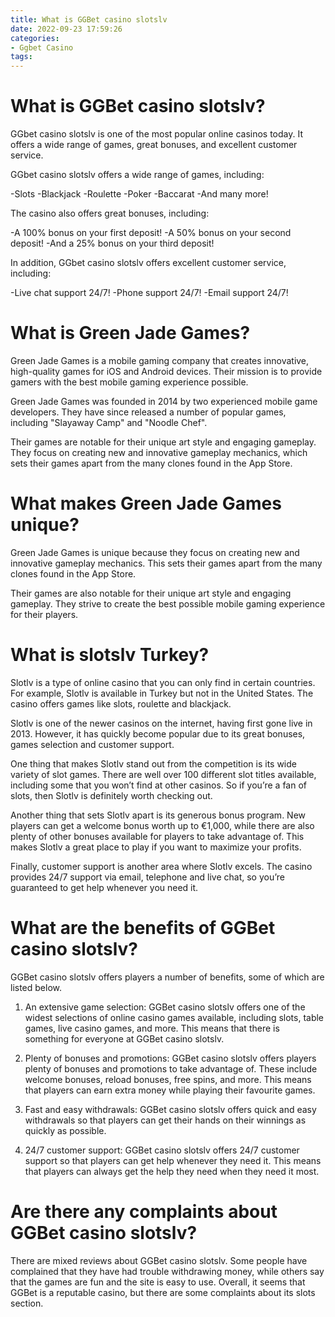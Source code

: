 ```yaml
---
title: What is GGBet casino slotslv
date: 2022-09-23 17:59:26
categories:
- Ggbet Casino
tags:
---
```



#  What is GGBet casino slotslv?

GGbet casino slotslv is one of the most popular online casinos today. It offers a wide range of games, great bonuses, and excellent customer service.

GGbet casino slotslv offers a wide range of games, including:

-Slots
-Blackjack
-Roulette
-Poker
-Baccarat
-And many more!

The casino also offers great bonuses, including:

-A 100% bonus on your first deposit!
-A 50% bonus on your second deposit!
-And a 25% bonus on your third deposit!

In addition, GGbet casino slotslv offers excellent customer service, including:

-Live chat support 24/7!
-Phone support 24/7!
-Email support 24/7!

#  What is Green Jade Games?

Green Jade Games is a mobile gaming company that creates innovative, high-quality games for iOS and Android devices. Their mission is to provide gamers with the best mobile gaming experience possible.

Green Jade Games was founded in 2014 by two experienced mobile game developers. They have since released a number of popular games, including "Slayaway Camp" and "Noodle Chef".

Their games are notable for their unique art style and engaging gameplay. They focus on creating new and innovative gameplay mechanics, which sets their games apart from the many clones found in the App Store.

# What makes Green Jade Games unique?

Green Jade Games is unique because they focus on creating new and innovative gameplay mechanics. This sets their games apart from the many clones found in the App Store.

Their games are also notable for their unique art style and engaging gameplay. They strive to create the best possible mobile gaming experience for their players.

#  What is slotslv Turkey?

Slotlv is a type of online casino that you can only find in certain countries. For example, Slotlv is available in Turkey but not in the United States. The casino offers games like slots, roulette and blackjack.

Slotlv is one of the newer casinos on the internet, having first gone live in 2013. However, it has quickly become popular due to its great bonuses, games selection and customer support.

One thing that makes Slotlv stand out from the competition is its wide variety of slot games. There are well over 100 different slot titles available, including some that you won’t find at other casinos. So if you’re a fan of slots, then Slotlv is definitely worth checking out.

Another thing that sets Slotlv apart is its generous bonus program. New players can get a welcome bonus worth up to €1,000, while there are also plenty of other bonuses available for players to take advantage of. This makes Slotlv a great place to play if you want to maximize your profits.

Finally, customer support is another area where Slotlv excels. The casino provides 24/7 support via email, telephone and live chat, so you’re guaranteed to get help whenever you need it.

#  What are the benefits of GGBet casino slotslv?

GGBet casino slotslv offers players a number of benefits, some of which are listed below.

1. An extensive game selection: GGBet casino slotslv offers one of the widest selections of online casino games available, including slots, table games, live casino games, and more. This means that there is something for everyone at GGBet casino slotslv.

2. Plenty of bonuses and promotions: GGBet casino slotslv offers players plenty of bonuses and promotions to take advantage of. These include welcome bonuses, reload bonuses, free spins, and more. This means that players can earn extra money while playing their favourite games.

3. Fast and easy withdrawals: GGBet casino slotslv offers quick and easy withdrawals so that players can get their hands on their winnings as quickly as possible.

4. 24/7 customer support: GGBet casino slotslv offers 24/7 customer support so that players can get help whenever they need it. This means that players can always get the help they need when they need it most.

#  Are there any complaints about GGBet casino slotslv?

There are mixed reviews about GGBet casino slotslv. Some people have complained that they have had trouble withdrawing money, while others say that the games are fun and the site is easy to use. Overall, it seems that GGBet is a reputable casino, but there are some complaints about its slots section.